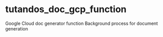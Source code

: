 # tutandos_doc_gcp_function
Google Cloud doc generator function
Background process for document generation
